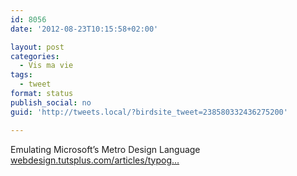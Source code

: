 ```yaml
---
id: 8056
date: '2012-08-23T10:15:58+02:00'

layout: post
categories:
  - Vis ma vie
tags:
  - tweet
format: status
publish_social: no
guid: 'http://tweets.local/?birdsite_tweet=238580332436275200'

---
```


Emulating Microsoft’s Metro Design Language [webdesign.tutsplus.com/articles/typog…](http://webdesign.tutsplus.com/articles/typography-articles/emulating-microsofts-metro-design-language/)